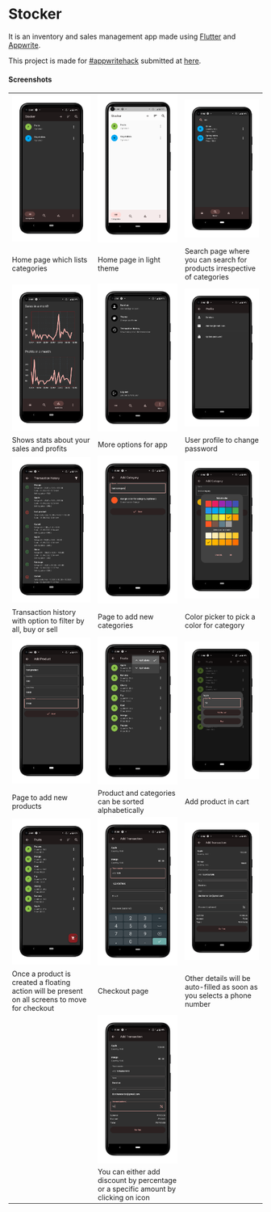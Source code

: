 # Stocker

It is an inventory and sales management app made using [Flutter](flutter.dev) and [Appwrite](appwrite.io).

This project is made for [#appwritehack](https://dev.to/devteam/announcing-the-appwrite-hackathon-on-dev-1oc0) submitted at [here](https://dev.to/siruswrites/stocker-an-inventory-and-crm-app-made-using-flutter-and-appwrite-m65).

#### Screenshots

|                                                                                                 |                                                                                    |                                                                          |
| ----------------------------------------------------------------------------------------------- | ---------------------------------------------------------------------------------- | ------------------------------------------------------------------------ |
| ![Home page](/mockups/home.png)                                                                 | ![Home page (light mode)](/mockups/home-light.png)                                 | ![Overall search](/mockups/overall-search.png)                           |
| Home page which lists categories                                                                | Home page in light theme                                                           | Search page where you can search for products irrespective of categories |
| ![Stats section](/mockups/stats.png)                                                            | ![More section](/mockups/more-section.png)                                         | ![Profile page](/mockups/profile.png)                                    |
| Shows stats about your sales and profits                                                        | More options for app                                                               | User profile to change password                                          |
| ![Transaction history](/mockups/transaction-history.png)                                        | ![Add category](/mockups/add-category.png)                                         | ![Color picker in category](/mockups/category-color-picker.png)          |
| Transaction history with option to filter by all, buy or sell                                   | Page to add new categories                                                         | Color picker to pick a color for category                                |
| ![Add product](/mockups/add-product.png)                                                        | ![Sort in product](/mockups/products-sort.png)                                     | ![Adding product in cart](/mockups/add-to-cart.png)                      |
| Page to add new products                                                                        | Product and categories can be sorted alphabetically                                | Add product in cart                                                      |
| ![Cart Icon](/mockups/cart-icon.png)                                                            | ![Checkout page](/mockups/cart-customer-data.png)                                  | ![Auto-filled information](/mockups/customer-autofill.png)               |
| Once a product is created a floating action will be present on all screens to move for checkout | Checkout page                                                                      | Other details will be auto-filled as soon as you selects a phone number  |
|                                                                                                 | ![Discount](/mockups/discount.png)                                                 |                                                                          |
|                                                                                                 | You can either add discount by percentage or a specific amount by clicking on icon |                                                                          |

